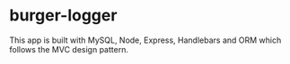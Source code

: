 # burger-logger
This app is built with MySQL, Node, Express, Handlebars and ORM which follows the MVC design pattern.
